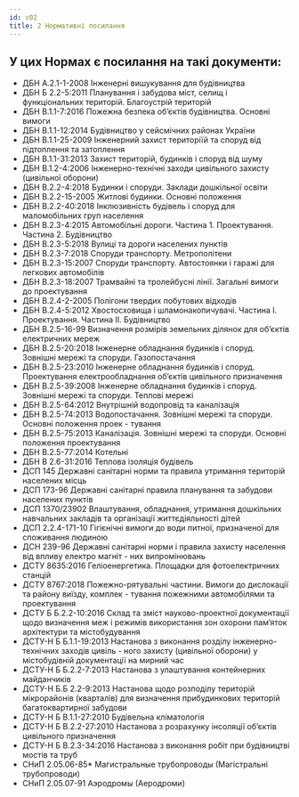 ```yaml
---
id: c02
title: 2 Нормативні посилання
---
```


## У цих Нормах є посилання на такі документи:

- ДБН А.2.1-1-2008 Інженерні вишукування для будівництва
- ДБН Б 2.2-5:2011 Планування і забудова міст, селищ і функціональних територій. Благоустрій територій
- ДБН В.1.1-7:2016 Пожежна безпека об’єктів будівництва. Основні вимоги
- ДБН В.1.1-12:2014 Будівництво у сейсмічних районах України
- ДБН В.1.1-25-2009 Інженерний захист територіїй та споруд від підтоплення та затоплення
- ДБН В.1.1-31:2013 Захист територій, будинків і споруд від шуму
- ДБН В.1.2-4:2006 Інженерно-технічні заходи цивільного захисту (цивільної оборони)
- ДБН В.2.2-4:2018 Будинки і споруди. Заклади дошкільної освіти
- ДБН В.2.2-15-2005 Житлові будинки. Основні положення
- ДБН В.2.2-40:2018 Інклюзивність будівель і споруд для маломобільних груп населення
- ДБН В.2.3-4:2015 Автомобільні дороги. Частина 1. Проектування. Частина 2. Будівництво
- ДБН В.2.3-5:2018 Вулиці та дороги населених пунктів
- ДБН В.2.3-7:2018 Споруди транспорту. Метрополітени
- ДБН В.2.3-15:2007 Споруди транспорту. Автостоянки і гаражі для легкових автомобілів
- ДБН В.2.3-18:2007 Трамвайні та тролейбусні лінії. Загальні вимоги до проектування
- ДБН В.2.4-2-2005 Полігони твердих побутових відходів
- ДБН В.2.4-5:2012 Хвостосховища і шламонакопичувачі. Частина І. Проектування. Частина ІІ. Будівництво
- ДБН В.2.5-16-99 Визначення розмірів земельних ділянок для об’єктів електричних мереж
- ДБН В.2.5-20:2018 Інженерне обладнання будинків і споруд. Зовнішні мережі та споруди. Газопостачання
- ДБН В.2.5-23:2010 Інженерне обладнання будинків і споруд. Проектування електрообладнання об’єктів цивільного призначення
- ДБН В.2.5-39:2008 Інженерне обладнання будинків і споруд. Зовнішні мережі та споруди. Теплові мережі
- ДБН В.2.5-64:2012 Внутрішній водопровід та каналізація
- ДБН В.2.5-74:2013 Водопостачання. Зовнішні мережі та споруди. Основні положення проек - тування
- ДБН В.2.5-75:2013 Каналізація. Зовнішні мережі та споруди. Основні положення проектування
- ДБН В.2.5-77:2014 Котельні
- ДБН В 2.6-31:2016 Теплова ізоляція будівель
- ДСП 145 Державні санітарні норми та правила утримання територій населених місць
- ДСП 173-96 Державні санітарні правила планування та забудови населених пунктів
- ДСП 1370/23902 Влаштування, обладнання, утримання дошкільних навчальних закладів та організації життєдіяльності дітей
- ДСП 2.2.4-171-10 Гігієнічні вимоги до води питної, призначеної для споживання людиною
- ДСН 239-96 Державні санітарні норми і правила захисту населення від впливу електро магніт - них випромінювань
- ДСТУ 8635:2016 Геліоенергетика. Площадки для фотоелектричних станцій
- ДСТУ 8767:2018 Пожежно-рятувальні частини. Вимоги до дислокації та району виїзду, комплек - тування пожежними автомобілями та проектування
- ДСТУ Б Б.2.2-10:2016 Склад та зміст науково-проектної документації щодо визначення меж і режимів використання зон охорони пам’яток архітектури та містобудування
- ДСТУ-Н Б Б.1.1-19:2013 Настанова з виконання розділу інженерно-технічних заходів цивіль - ного захисту (цивільної оборони) у містобудівній документації на мирний час
- ДСТУ-Н Б Б.2.2-7:2013 Настанова з улаштування контейнерних майданчиків
- ДСТУ-Н Б.Б 2.2-9:2013 Настанова щодо розподілу територій мікрорайонів (кварталів) для визначення прибудинкових територій багатоквартирної забудови
- ДСТУ-Н Б В.1.1-27:2010 Будівельна кліматологія
- ДСТУ-Н Б В.2.2-27:2010 Настанова з розрахунку інсоляції об’єктів цивільного призначення
- ДСТУ-Н Б В.2.3-34:2016 Настанова з виконання робіт при будівництві мостів та труб
- СНиП 2.05.06-85\* Магистральные трубопроводы (Магістральні трубопроводи)
- СНиП 2.05.07-91 Аэродромы (Аеродроми)
